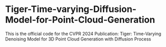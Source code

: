 # Tiger-Time-varying-Diffusion-Model-for-Point-Cloud-Generation
This is the official code for the CVPR 2024 Publication: Tiger: Time-Varying Denoising Model for 3D Point Cloud Generation with Diffusion Process
